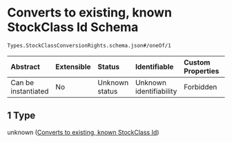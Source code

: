 # Converts to existing, known StockClass Id Schema

```txt
Types.StockClassConversionRights.schema.json#/oneOf/1
```



| Abstract            | Extensible | Status         | Identifiable            | Custom Properties | Additional Properties | Access Restrictions | Defined In                                                                                                        |
| :------------------ | :--------- | :------------- | :---------------------- | :---------------- | :-------------------- | :------------------ | :---------------------------------------------------------------------------------------------------------------- |
| Can be instantiated | No         | Unknown status | Unknown identifiability | Forbidden         | Allowed               | none                | [StockClassConversionRights.schema.json*](../types/StockClassConversionRights.schema.json "open original schema") |

## 1 Type

unknown ([Converts to existing, known StockClass Id](stockclassconversionrights-oneof-converts-to-existing-known-stockclass-id.md))
